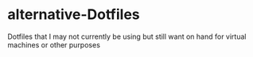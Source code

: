 # alternative-Dotfiles
Dotfiles that I may not currently be using but still want on hand for virtual machines or other purposes
